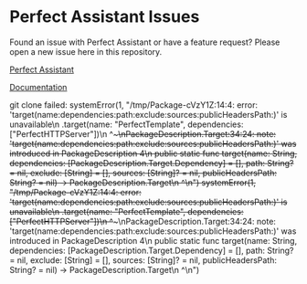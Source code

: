 # Perfect Assistant Issues

Found an issue with Perfect Assistant or have a feature request? Please open a new issue here in this repository.

[Perfect Assistant](https://www.perfect.org/en/perfect-assistant.html)

[Documentation](https://www.perfect.org/en/assistant/)

git clone failed: systemError(1, "/tmp/Package-cVzY1Z:14:4: error: \'target(name:dependencies:path:exclude:sources:publicHeadersPath:)\' is unavailable\n                .target(name: \"PerfectTemplate\", dependencies: [\"PerfectHTTPServer\"])\n                 ^~~~~~\nPackageDescription.Target:34:24: note: \'target(name:dependencies:path:exclude:sources:publicHeadersPath:)\' was introduced in PackageDescription 4\n    public static func target(name: String, dependencies: [PackageDescription.Target.Dependency] = [], path: String? = nil, exclude: [String] = [], sources: [String]? = nil, publicHeadersPath: String? = nil) -> PackageDescription.Target\n                       ^\n")
systemError(1, "/tmp/Package-cVzY1Z:14:4: error: \'target(name:dependencies:path:exclude:sources:publicHeadersPath:)\' is unavailable\n                .target(name: \"PerfectTemplate\", dependencies: [\"PerfectHTTPServer\"])\n                 ^~~~~~\nPackageDescription.Target:34:24: note: \'target(name:dependencies:path:exclude:sources:publicHeadersPath:)\' was introduced in PackageDescription 4\n    public static func target(name: String, dependencies: [PackageDescription.Target.Dependency] = [], path: String? = nil, exclude: [String] = [], sources: [String]? = nil, publicHeadersPath: String? = nil) -> PackageDescription.Target\n                       ^\n")


